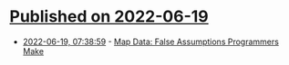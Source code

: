 # [Published on 2022-06-19](index.md)

* [2022-06-19, 07:38:59](https://news.ycombinator.com/item?id=31797121) - [Map Data: False Assumptions Programmers Make](https://solutionspace.blog/2022/06/18/map-data-v-false-assumptions-programmers-make/)
